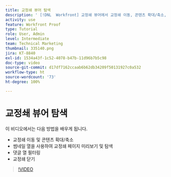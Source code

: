 ```yaml
---
title: 교정쇄 뷰어 탐색
description: ' [!DNL  Workfront] 교정쇄 뷰어에서 교정쇄 이동, 콘텐츠 확대/축소, 썸네일 열 사용, 교정쇄 댓글 필터링 등에 대해 알아봅니다.'
activity: use
feature: Workfront Proof
type: Tutorial
role: User, Admin
level: Intermediate
team: Technical Marketing
thumbnail: 335140.png
jira: KT-8840
exl-id: 1534a43f-1c52-4078-b47b-11d96b7b5c98
doc-type: video
source-git-commit: d17df7162ccaab6b62db34209f50131927c0a532
workflow-type: ht
source-wordcount: '73'
ht-degree: 100%

---
```


# 교정쇄 뷰어 탐색

이 비디오에서는 다음 방법을 배우게 됩니다.

* 교정쇄 이동 및 콘텐츠 확대/축소
* 썸네일 열을 사용하여 교정쇄 페이지 미리보기 및 탐색
* 댓글 열 필터링
* 교정쇄 닫기

>[!VIDEO](https://video.tv.adobe.com/v/3449860/?quality=12&learn=on&enablevpops&captions=kor)

<!-- 
## Learn more
* Review a static proof
* Search within a proof
* Compare proofs
* Configure proofing viewer settings
* View the [!DNL Workfront] object associated with a proof
* Share a proof from the proofing viewer
* Print a proof summary within [!DNL Workfront]
-->
